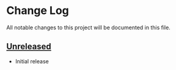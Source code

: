 # Change Log

All notable changes to this project will be documented in this file.

## [Unreleased]

* Initial release

[Unreleased]: https://github.com/IxpertaSolutions/tasty-jenkins-xml/compare/v0.0.0.0...HEAD
